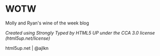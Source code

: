 # WOTW

Molly and Ryan's wine of the week blog



*Created using Strongly Typed by HTML5 UP under the CCA 3.0 license (html5up.net/license)*

html5up.net | @ajlkn

